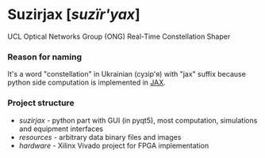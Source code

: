 # Suzirjax [_suzïr'yax_]
UCL Optical Networks Group (ONG) Real-Time Constellation Shaper

### Reason for naming
It's a word "constellation" in Ukrainian (сузір'я) with "jax" suffix because 
python side computation is implemented in [JAX](https://github.com/google/jax).

### Project structure
* _suzirjax_ - python part with GUI (in pyqt5), most computation, simulations and equipment interfaces 
* _resources_ - arbitrary data binary files and images
* _hardware_ - Xilinx Vivado project for FPGA implementation
